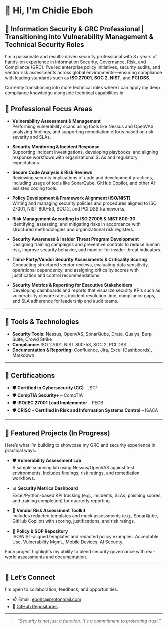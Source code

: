 # 👋 Hi, I'm Chidie Eboh

## 🔐 Information Security & GRC Professional | Transitioning into Vulnerability Management & Technical Security Roles

I'm a passionate and results-driven security professional with 3+ years of hands-on experience in Information Security, Governance, Risk, and Compliance (GRC). I’ve led enterprise policy initiatives, security audits, and vendor risk assessments across global environments—ensuring compliance with leading standards such as **ISO 27001**, **SOC 2**, **NIST**, and **PCI DSS**.

Currently transitioning into more technical roles where I can apply my deep compliance knowledge alongside technical capabilities in:

## 🔐 Professional Focus Areas

- **Vulnerability Assessment & Management**  
  Performing vulnerability scans using tools like Nessus and OpenVAS, analyzing findings, and supporting remediation efforts based on risk severity and SLAs.

- **Security Monitoring & Incident Response**  
  Supporting incident investigations, developing playbooks, and aligning response workflows with organizational SLAs and regulatory expectations.

- **Secure Code Analysis & Risk Reviews**  
  Reviewing security implications of code and development practices, including usage of tools like SonarQube, GitHub Copilot, and other AI-assisted coding tools.

- **Policy Development & Framework Alignment (ISO/NIST)**  
  Writing and managing security policies and procedures aligned to ISO 27001, NIST 800-53, SOC 2, and PCI DSS frameworks.

- **Risk Management According to ISO 27005 & NIST 800-30**  
  Identifying, assessing, and mitigating risks in accordance with structured methodologies and organizational risk registers.

- **Security Awareness & Insider Threat Program Development**  
  Designing training campaigns and preventive controls to reduce human risk, improve security behavior, and monitor for insider threat indicators.

- **Third-Party/Vendor Security Assessments & Criticality Scoring**  
  Conducting structured vendor reviews, evaluating data sensitivity, operational dependency, and assigning criticality scores with justification and control recommendations.

- **Security Metrics & Reporting for Executive Stakeholders**  
  Developing dashboards and reports that visualize security KPIs such as vulnerability closure rates, incident resolution time, compliance gaps, and SLA adherence for leadership and audit teams.

---

## 🧰 Tools & Technologies

- **Security Tools:** Nessus, OpenVAS, SonarQube, Drata, Qualys, Burp Suite, Crowd Strike
- **Compliance:** ISO 27001, NIST 800-53, SOC 2, PCI DSS  
- **Documentation & Reporting:** Confluence, Jira, Excel (Dashboards), Markdown  

---

## 📜 Certifications

- 🛡️ **Certified in Cybersecurity (CC)** – ISC²
- 🛡️ **CompTIA Security+** – CompTIA 
- 🛡️ **ISO/IEC 27001 Lead Implementer** – PECB  
- 🛡️ **CRISC – Certified in Risk and Information Systems Control** – ISACA  


---

## 📌 Featured Projects (In Progress)

Here’s what I’m building to showcase my GRC and security experience in practical ways:

- 🛡️ **Vulnerability Assessment Lab**  
  A sample scanning lab using Nessus/OpenVAS against test environments. Includes findings, risk ratings, and remediation workflows.

- 📊 **Security Metrics Dashboard**  
  Excel/Python-based KPI tracking (e.g., incidents, SLAs, phishing scores, and training completion) for quarterly reporting.

- 🧾 **Vendor Risk Assessment Toolkit**  
  Includes redacted templates and mock assessments (e.g., SonarQube, GitHub Copilot) with scoring, justifications, and risk ratings.

- 📝 **Policy & SOP Repository**  
  ISO/NIST-aligned templates and redacted policy examples: Acceptable Use, Vulnerability Mgmt., Mobile Devices, AI Security.

Each project highlights my ability to blend security governance with real-world assessments and documentation.

---

## 🤝 Let’s Connect

I'm open to collaboration, feedback, and opportunities.

- 📫 Email: ebohc@protonmail.com  
- 📂 [GitHub Repositories](https://github.com/ebohc?tab=repositories)

---

> _“Security is not just a function. It's a commitment to protecting trust.”_
